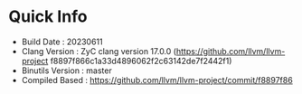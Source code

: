 # Quick Info
* Build Date : 20230611
* Clang Version : ZyC clang version 17.0.0 (https://github.com/llvm/llvm-project f8897f866c1a33d4896062f2c63142de7f2442f1)
* Binutils Version : master
* Compiled Based : https://github.com/llvm/llvm-project/commit/f8897f86

